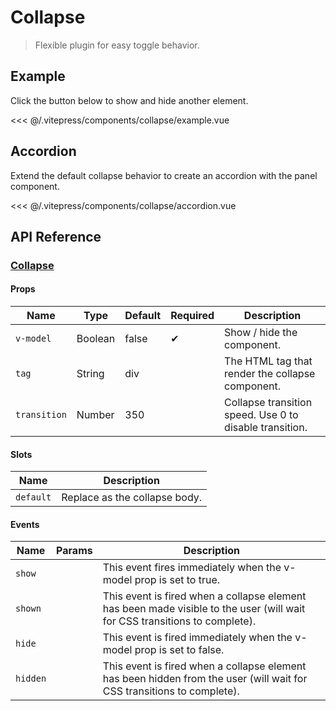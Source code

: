 # Collapse

> Flexible plugin for easy toggle behavior.

## Example

Click the button below to show and hide another element.

<ClientOnly><collapse-example/></ClientOnly>

<<< @/.vitepress/components/collapse/example.vue

## Accordion

Extend the default collapse behavior to create an accordion with the panel component.

<ClientOnly><collapse-accordion/></ClientOnly>

<<< @/.vitepress/components/collapse/accordion.vue

## API Reference

### [Collapse](https://github.com/uiv-lib/uiv/blob/1.x/src/components/collapse/Collapse.vue)

#### Props

| Name         | Type    | Default | Required | Description                                             |
|--------------|---------|---------|----------|---------------------------------------------------------|
| `v-model`    | Boolean | false   | &#10004; | Show / hide the component.                              |
| `tag`        | String  | div     |          | The HTML tag that render the collapse component.        |
| `transition` | Number  | 350     |          | Collapse transition speed. Use 0 to disable transition. |

#### Slots

| Name      | Description                   |
|-----------|-------------------------------|
| `default` | Replace as the collapse body. |

#### Events

| Name     | Params | Description                                                                                                                |
|----------|--------|----------------------------------------------------------------------------------------------------------------------------|
| `show`   |        | This event fires immediately when the v-model prop is set to true.                                                         |
| `shown`  |        | This event is fired when a collapse element has been made visible to the user (will wait for CSS transitions to complete). |
| `hide`   |        | 	This event is fired immediately when the v-model prop is set to false.                                                    |
| `hidden` |        | This event is fired when a collapse element has been hidden from the user (will wait for CSS transitions to complete).     |
